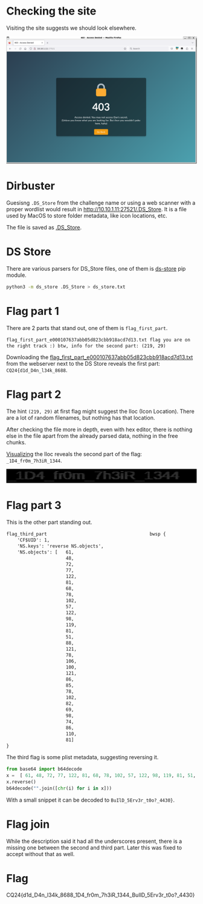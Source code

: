 # Checking the site

Visiting the site suggests we should look elsewhere.

![](screenshots/1.png)

# Dirbuster

Guesisng `.DS_Store` from the challenge name or using a web scanner with a proper wordlist would result in <http://10.10.1.11:27521/.DS_Store>. It is a file used by MacOS to store folder metadata, like icon locations, etc.

The file is saved as [.DS_Store](workdir/.DS_Store).

# DS Store

There are various parsers for DS_Store files, one of them is [ds-store](https://pypi.org/project/ds-store/) pip module. 

```bash
python3 -m ds_store .DS_Store > ds_store.txt
```

# Flag part 1

There are 2 parts that stand out, one of them is `flag_first_part`.

```
flag_first_part_e000107637abb05d823cbb918acd7d13.txt flag you are on the right track :) btw, info for the second part: (219, 29)

```

Downloading the [flag_first_part_e000107637abb05d823cbb918acd7d13.txt](workdir/flag_first_part_e000107637abb05d823cbb918acd7d13.txt) from the webserver next to the DS Store reveals the first part: `CQ24{d1d_D4n_l34k_8688`.

# Flag part 2

The hint `(219, 29)` at first flag might suggest the Iloc (Icon Location). There are a lot of random filenames, but nothing has that location.

After checking the file more in depth, even with hex editor, there is nothing else in the file apart from the already parsed data, nothing in the free chunks.

[Visualizing](workdir/visualize.py) the Iloc reveals the second part of the flag: `_1D4_fr0m_7h3iR_1344`.

![](workdir/sample-out.jpg)


# Flag part 3

This is the other part standing out.

```
flag_third_part                                      bwsp {
    'CF$UID': 1,
    'NS.keys': 'reverse NS.objects',
    'NS.objects': [   61,
                      48,
                      72,
                      77,
                      122,
                      81,
                      68,
                      78,
                      102,
                      57,
                      122,
                      98,
                      119,
                      81,
                      51,
                      88,
                      121,
                      78,
                      106,
                      100,
                      121,
                      86,
                      85,
                      78,
                      102,
                      82,
                      69,
                      98,
                      74,
                      86,
                      110,
                      81]
}
```

The third flag is some plist metadata, suggesting reversing it. 

```python
from base64 import b64decode
x =  [ 61, 48, 72, 77, 122, 81, 68, 78, 102, 57, 122, 98, 119, 81, 51, 88, 121, 78, 106, 100, 121, 86, 85, 78, 102, 82, 69, 98, 74, 86, 110, 81]
x.reverse()
b64decode("".join([chr(i) for i in x]))
```
With a small snippet it can be decoded to `BuIlD_5Erv3r_t0o?_4430}`.


# Flag join

While the description said it had all the underscores present, there is a missing one between the second and third part. Later this was fixed to accept without that as well.

# Flag

CQ24{d1d_D4n_l34k_8688_1D4_fr0m_7h3iR_1344_BuIlD_5Erv3r_t0o?_4430}